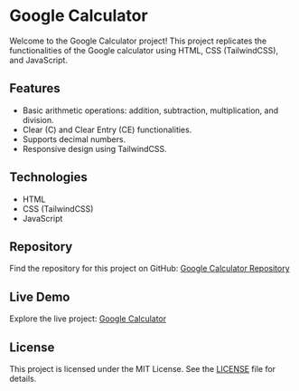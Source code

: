 # Google Calculator

Welcome to the Google Calculator project! This project replicates the functionalities of the Google calculator using HTML, CSS (TailwindCSS), and JavaScript.

## Features

- Basic arithmetic operations: addition, subtraction, multiplication, and division.
- Clear (C) and Clear Entry (CE) functionalities.
- Supports decimal numbers.
- Responsive design using TailwindCSS.

## Technologies

- HTML
- CSS (TailwindCSS)
- JavaScript

## Repository

Find the repository for this project on GitHub: [Google Calculator Repository](https://github.com/Cipher-Nomad/calculator.git)
## Live Demo

Explore the live project: [Google Calculator](https://google-calculator-app.vercel.app/)

## License

This project is licensed under the MIT License. See the [LICENSE](LICENSE) file for details.
